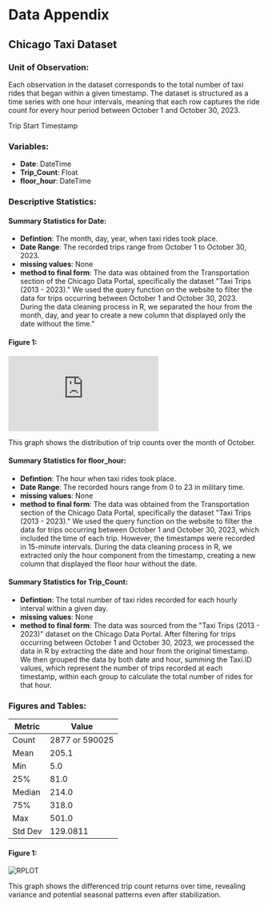 # Data Appendix

## Chicago Taxi Dataset

### Unit of Observation:
Each observation in the dataset corresponds to the total number of taxi rides that began within a given timestamp. The dataset is structured as a time series with one hour intervals, meaning that each row captures the ride count for every hour period between October 1 and October 30, 2023.

Trip Start Timestamp

### Variables:
- **Date**: DateTime
- **Trip_Count**: Float
- **floor_hour**: DateTime


### Descriptive Statistics:

#### Summary Statistics for Date:
- **Defintion**: The month, day, year, when taxi rides took place.
- **Date Range**: The recorded trips range from October 1 to October 30, 2023.
- **missing values**: None
- **method to final form**: The data was obtained from the Transportation section of the Chicago Data Portal, specifically the dataset "Taxi Trips (2013 - 2023)." We used the query function on the website to filter the data for trips occurring between October 1 and October 30, 2023. During the data cleaning process in R, we separated the hour from the month, day, and year to create a new column that displayed only the date without the time." 

 #### Figure 1: 

![Rplot.pdf](https://github.com/user-attachments/files/19393058/Rplot.pdf)

This graph shows the distribution of trip counts over the month of October.


#### Summary Statistics for floor_hour:
- **Defintion**: The hour when taxi rides took place.
- **Date Range**: The recorded hours range from 0 to 23 in military time.
- **missing values**: None
- **method to final form**: The data was obtained from the Transportation section of the Chicago Data Portal, specifically the dataset "Taxi Trips (2013 - 2023)." We used the query function on the website to filter the data for trips occurring between October 1 and October 30, 2023, which included the time of each trip. However, the timestamps were recorded in 15-minute intervals. During the data cleaning process in R, we extracted only the hour component from the timestamp, creating a new column that displayed the floor hour without the date.


#### Summary Statistics for Trip_Count:
- **Defintion**:  The total number of taxi rides recorded for each hourly interval within a given day.
- **missing values**: None
- **method to final form**: The data was sourced from the "Taxi Trips (2013 - 2023)" dataset on the Chicago Data Portal. After filtering for trips occurring between October 1 and October 30, 2023, we processed the data in R by extracting the date and hour from the original timestamp. We then grouped the data by both date and hour, summing the Taxi.ID values, which represent the number of trips recorded at each timestamp, within each group to calculate the total number of rides for that hour.
### Figures and Tables:

| Metric | Value |
|--------|-------|
| Count  | 2877 or 590025 |
| Mean   | 205.1 |
| Min    | 5.0 |
| 25%    | 81.0 |
| Median | 214.0 |
| 75%    | 318.0 |
| Max    | 501.0 |
| Std Dev| 129.0811 |

#### Figure 1: 
![RPLOT](https://github.com/user-attachments/assets/d1526a7f-8e4c-44f4-b4a8-d9d761131e69)


This graph shows the differenced trip count returns over time, revealing variance and potential seasonal patterns even after stabilization.











